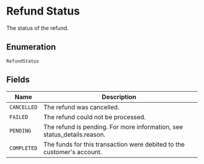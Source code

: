 
# Refund Status

The status of the refund.

## Enumeration

`RefundStatus`

## Fields

| Name | Description |
|  --- | --- |
| `CANCELLED` | The refund was cancelled. |
| `FAILED` | The refund could not be processed. |
| `PENDING` | The refund is pending. For more information, see status_details.reason. |
| `COMPLETED` | The funds for this transaction were debited to the customer's account. |

